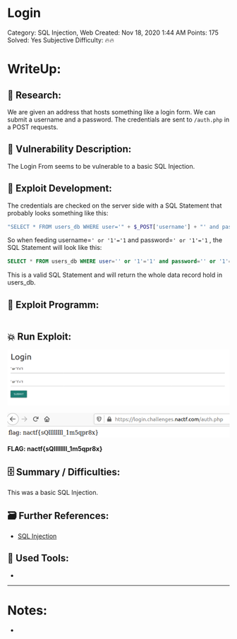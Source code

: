 # Login

Category: SQL Injection, Web
Created: Nov 18, 2020 1:44 AM
Points: 175
Solved: Yes
Subjective Difficulty: 🔥🔥

# WriteUp:

## 🔎 Research:

We are given an address that hosts something like a login form. We can submit a username and a password. The credentials are sent to `/auth.php` in a POST requests.

## 📝 Vulnerability Description:

The Login From seems to be vulnerable to a basic SQL Injection.

## 🧠 Exploit Development:

 The credentials are checked on the server side with a SQL Statement that probably looks something like this:

```php
"SELECT * FROM users_db WHERE user='" + $_POST['username'] + "' and password='" + $_POST['password'] + "' 
```

So when feeding username=`' or '1'='1` and password=`' or '1'='1` , the SQL Statement will look like this:

```sql
SELECT * FROM users_db WHERE user='' or '1'='1' and password='' or '1'='1'
```

This is a valid SQL Statement and will return the whole data record hold in users_db.

## 🔐 Exploit Programm:

```python

```

## 💥 Run Exploit:

![Login%2060b16579df3346da95c47da73eb3053c/sql_injection.png](Login%2060b16579df3346da95c47da73eb3053c/sql_injection.png)

![Login%2060b16579df3346da95c47da73eb3053c/successfull.png](Login%2060b16579df3346da95c47da73eb3053c/successfull.png)

**FLAG: nactf{sQllllllll_1m5qpr8x}**

## 🗄️ Summary / Difficulties:

This was a basic SQL Injection.

## 🗃️ Further References:

- [SQL Injection](https://www.notion.so/SQL-Injection-012b3241089c43ff87eb859b95b08b08)

## 🔨 Used Tools:

- 

---

# Notes:

-
